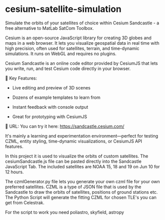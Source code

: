 # cesium-satellite-simulation
Simulate the orbits of your satellites of choice within Cesium Sandcastle - a free alternative to MatLab SatCom Toolbox.

Cesium is an open-source JavaScript library for creating 3D globes and maps in a web browser. It lets you visualize geospatial data in real time with high precision, often used for satellites, terrain, and time-dynamic simulations. It runs on WebGL and requires no plugins.

Cesium Sandcastle is an online code editor provided by CesiumJS that lets you write, run, and test Cesium code directly in your browser.

🔹 Key Features:
- Live editing and preview of 3D scenes

- Dozens of example templates to learn from

- Instant feedback with console output

- Great for prototyping with CesiumJS

🔗 URL:
You can try it here: https://sandcastle.cesium.com/

It's mainly a learning and experimentation environment—perfect for testing CZML, entity styling, time-dynamic visualizations, or CesiumJS API features.

In this project it is used to visualize the orbits of custom satellites. The cesiumSandcastle.js file can be pasted directly into the Sandcastle JavaScript Tab. The included satellites are NOAA 15, 18 and 19 on Jun 10 for 12 hours.

The czmlGenerator.py file lets you generate your own czml file for your own preferred satellites. CZML is a type of JSON file that is used by the Sandcastle to draw the orbits of satellites, positions of ground stations etc.
The Python Script will generate the fitting CZML for chosen TLE's you can get from Celestrak. 

For the script to work you need poliastro, skyfield, astropy
